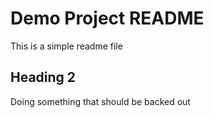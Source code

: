 # Demo Project README
This is a simple readme file

## Heading 2

Doing something that should be backed out